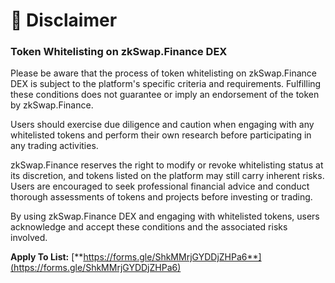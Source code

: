 # 📙 Disclaimer

### **Token Whitelisting on zkSwap.Finance DEX**

Please be aware that the process of token whitelisting on zkSwap.Finance DEX is subject to the platform's specific criteria and requirements. Fulfilling these conditions does not guarantee or imply an endorsement of the token by zkSwap.Finance.&#x20;

Users should exercise due diligence and caution when engaging with any whitelisted tokens and perform their own research before participating in any trading activities.

zkSwap.Finance reserves the right to modify or revoke whitelisting status at its discretion, and tokens listed on the platform may still carry inherent risks. Users are encouraged to seek professional financial advice and conduct thorough assessments of tokens and projects before investing or trading.

By using zkSwap.Finance DEX and engaging with whitelisted tokens, users acknowledge and accept these conditions and the associated risks involved.



**Apply To List:** [**https://forms.gle/ShkMMrjGYDDjZHPa6**](https://forms.gle/ShkMMrjGYDDjZHPa6)
